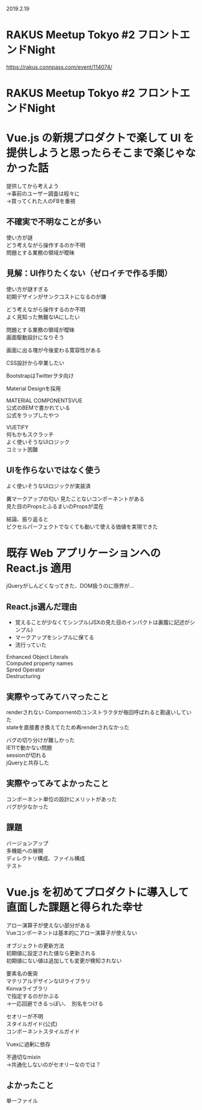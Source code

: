 2019.2.19
# RAKUS Meetup Tokyo #2 フロントエンドNight
https://rakus.connpass.com/event/114074/  

# RAKUS Meetup Tokyo #2 フロントエンドNight

# Vue.js の新規プロダクトで楽して UI を提供しようと思ったらそこまで楽じゃなかった話
提供してから考えよう  
→事前のユーザー調査は程々に  
→買ってくれた人のFBを重視  

## 不確実で不明なことが多い
使い方が謎  
どう考えながら操作するのか不明  
問題とする業務の領域が曖昧  

## 見解：UI作りたくない（ゼロイチで作る手間）  
使い方が謎すぎる  
初期デザインがサンクコストになるのが嫌  

どう考えながら操作するのか不明  
よく見知った無難なIAにしたい  

問題とする業務の領域が曖昧  
画面駆動設計になりそう  

画面に出る塊が今後変わる寛容性がある  

CSS設計から卒業したい  

BootstrapはTwitterヲタ向け  

Material Designを採用  

MATERIAL COMPONENTSVUE  
公式のBEMで書かれている  
公式をラップしたやつ  

VUETIFY  
何もかもスクラッチ  
よく使いそうなUIロジック  
コミット困難  

## UIを作らないではなく使う  
よく使いそうなUIロジックが実装済  

糞マークアップの匂い
見たことないコンポーネントがある  
見た目のPropsとふるまいのPropsが混在  

結論、振り返ると  
ピクセルパーフェクトでなくても動いて使える価値を実現できた

# 既存 Web アプリケーションへの React.js 適用
jQueryがしんどくなってきた、DOM扱うのに限界が…  

## React.js選んだ理由

* 覚えることが少なくてシンプル(JSXの見た目のインパクトは裏腹に記述がシンプル)
* マークアップをシンプルに保てる
* 流行っていた

Enhanced Object Literals  
Computed property names  
Spred Operator  
Destructuring  

## 実際やってみてハマったこと

renderされない
Compornentのコンストラクタが毎回呼ばれると勘違いしていた  
stateを直接書き換えてたため再renderされなかった  

バグの切り分けが難しかった  
IE11で動かない問題  
sessionが切れる  
jQueryと共存した  

## 実際やってみてよかったこと
コンポーネント単位の設計にメリットがあった  
バグが少なかった

## 課題
バージョンアップ  
多機能への展開  
ディレクトリ構成、ファイル構成  
テスト  

# Vue.js を初めてプロダクトに導入して直面した課題と得られた幸せ

アロー演算子が使えない部分がある  
Vueコンポーネントは基本的にアロー演算子が使えない  

オブジェクトの更新方法  
初期値に設定された値なら更新される  
初期値にない値は追加しても変更が検知されない  

要素名の衝突  
マテリアルデザインなUIライブラリ  
Konvaライブラリ  
<v-image>で指定するのがかぶる  
→一応回避できるっぽい、　別名をつける

セオリーが不明  
スタイルガイド(公式)  
コンポーネントスタイルガイド  

Vuexに過剰に依存  

不適切なmixin  
→共通化しないのがセオリーなのでは？

## よかったこと
単一ファイル  
<style scoped>で内奥的なスタイルにできる  

ドキュメントが素晴らしい  

React ＋　Fluxの経験が無駄にならない  

## まとめ
スタイルガイドがあるのでまずは熟読